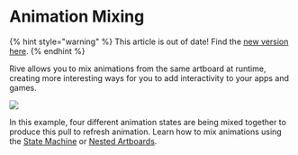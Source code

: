 # Animation Mixing

{% hint style="warning" %}
This article is out of date! Find the [new version here](https://rive.app/community/doc/animation-mixing/docy5ELEMQQx).
{% endhint %}

Rive allows you to mix animations from the same artboard at runtime, creating more interesting ways for you to add interactivity to your apps and games.&#x20;

![](../../.gitbook/assets/reload.gif)

In this example, four different animation states are being mixed together to produce this pull to refresh animation. Learn how to mix animations using the [State Machine](../state-machine/) or [Nested Artboards](../fundamentals/nested-artboards.md#animations-and-mixing).
